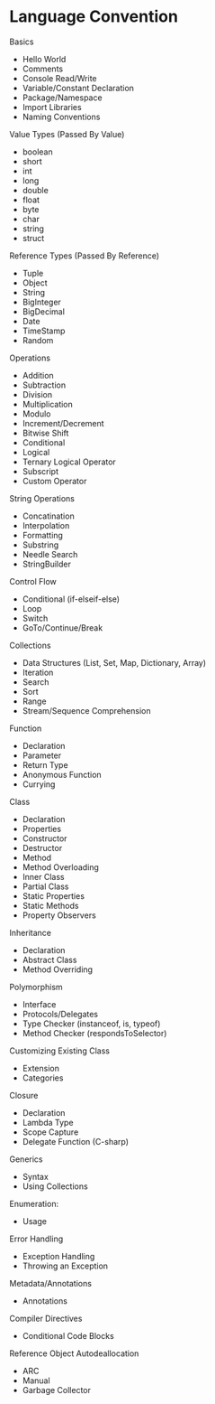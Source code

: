 # Language Convention

Basics
- Hello World
- Comments
- Console Read/Write 
- Variable/Constant Declaration
- Package/Namespace
- Import Libraries
- Naming Conventions

Value Types (Passed By Value)
- boolean
- short
- int
- long
- double
- float
- byte
- char
- string
- struct

Reference Types (Passed By Reference)
- Tuple
- Object
- String
- BigInteger
- BigDecimal
- Date
- TimeStamp
- Random

Operations
- Addition
- Subtraction
- Division
- Multiplication
- Modulo
- Increment/Decrement
- Bitwise Shift
- Conditional
- Logical
- Ternary Logical Operator
- Subscript
- Custom Operator

String Operations
- Concatination
- Interpolation
- Formatting
- Substring
- Needle Search
- StringBuilder

Control Flow
- Conditional (if-elseif-else)
- Loop
- Switch
- GoTo/Continue/Break

Collections
- Data Structures (List, Set, Map, Dictionary, Array)
- Iteration
- Search
- Sort
- Range
- Stream/Sequence Comprehension

Function
- Declaration
- Parameter
- Return Type
- Anonymous Function
- Currying

Class
- Declaration
- Properties
- Constructor
- Destructor
- Method
- Method Overloading
- Inner Class
- Partial Class
- Static Properties
- Static Methods
- Property Observers

Inheritance
- Declaration
- Abstract Class
- Method Overriding

Polymorphism
- Interface
- Protocols/Delegates
- Type Checker (instanceof, is, typeof)
- Method Checker (respondsToSelector)

Customizing Existing Class
- Extension
- Categories

Closure
- Declaration
- Lambda Type
- Scope Capture
- Delegate Function (C-sharp)

Generics
- Syntax
- Using Collections

Enumeration:
- Usage

Error Handling
- Exception Handling
- Throwing an Exception

Metadata/Annotations
- Annotations

Compiler Directives
- Conditional Code Blocks

Reference Object Autodeallocation
- ARC
- Manual 
- Garbage Collector
